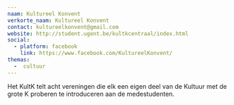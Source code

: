 ```yaml
---
naam: Kultureel Konvent
verkorte_naam: Kultureel Konvent
contact: kultureelkonvent@gmail.com
website: http://student.ugent.be/kultkcentraal/index.html
social:
  - platform: facebook
    link: https://www.facebook.com/KultureelKonvent/
themas:
  -  cultuur
---
```

Het KultK telt acht vereningen die elk een eigen deel van de Kultuur met de grote K proberen te introduceren aan de medestudenten.
